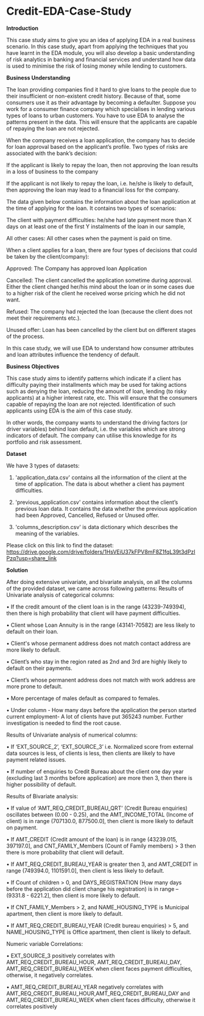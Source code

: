 # Credit-EDA-Case-Study

**Introduction**

This case study aims to give you an idea of applying EDA in a real business scenario. In this case study, apart from applying the techniques that you have learnt in the EDA module, you will also develop a basic understanding of risk analytics in banking and financial services and understand how data is used to minimise the risk of losing money while lending to customers.

 

**Business Understanding**

The loan providing companies find it hard to give loans to the people due to their insufficient or non-existent credit history. Because of that, some consumers use it as their advantage by becoming a defaulter. Suppose you work for a consumer finance company which specialises in lending various types of loans to urban customers. You have to use EDA to analyse the patterns present in the data. This will ensure that the applicants are capable of repaying the loan are not rejected.

 

When the company receives a loan application, the company has to decide for loan approval based on the applicant’s profile. Two types of risks are associated with the bank’s decision:

If the applicant is likely to repay the loan, then not approving the loan results in a loss of business to the company

If the applicant is not likely to repay the loan, i.e. he/she is likely to default, then approving the loan may lead to a financial loss for the company.

 

The data given below contains the information about the loan application at the time of applying for the loan. It contains two types of scenarios:

The client with payment difficulties: he/she had late payment more than X days on at least one of the first Y instalments of the loan in our sample,

All other cases: All other cases when the payment is paid on time.

 

 

When a client applies for a loan, there are four types of decisions that could be taken by the client/company):

Approved: The Company has approved loan Application

Cancelled: The client cancelled the application sometime during approval. Either the client changed her/his mind about the loan or in some cases due to a higher risk of the client he received worse pricing which he did not want.

Refused: The company had rejected the loan (because the client does not meet their requirements etc.).

Unused offer:  Loan has been cancelled by the client but on different stages of the process.

In this case study, we will use EDA to understand how consumer attributes and loan attributes influence the tendency of default.

 

 

**Business Objectives**

This case study aims to identify patterns which indicate if a client has difficulty paying their installments which may be used for taking actions such as denying the loan, reducing the amount of loan, lending (to risky applicants) at a higher interest rate, etc. This will ensure that the consumers capable of repaying the loan are not rejected. Identification of such applicants using EDA is the aim of this case study.

 

In other words, the company wants to understand the driving factors (or driver variables) behind loan default, i.e. the variables which are strong indicators of default.  The company can utilise this knowledge for its portfolio and risk assessment.


**Dataset**

We have 3 types of datasets: 

1. 'application_data.csv'  contains all the information of the client at the time of application.
The data is about whether a client has payment difficulties.

2. 'previous_application.csv' contains information about the client’s previous loan data. It contains the data whether the previous application had been Approved, Cancelled, Refused or Unused offer.

3. 'columns_description.csv' is data dictionary which describes the meaning of the variables.

Please click on this link to find the dataset: https://drive.google.com/drive/folders/1HsVEiU37kFPV8mF8Z1fqL39t3dPzIPzq?usp=share_link


**Solution**

After doing extensive univariate, and bivariate analysis, on all the 
columns of the provided dataset, we came across following patterns:
Results of Univariate analysis of categorical columns:

• If the credit amount of the client loan is in the range (43239-749394), 
then there is high probability that client will have payment difficulties.

• Client whose Loan Annuity is in the range (43141-70582) are less 
likely to default on their loan.

• Client's whose permanent address does not match contact address 
are more likely to default.

• Client’s who stay in the region rated as 2nd and 3rd are highly likely to 
default on their payments.

• Client’s whose permanent address does not match with work address 
are more prone to default.

• More percentage of males default as compared to females.

• Under column - How many days before the application the person 
started current employment- A lot of clients have put 365243 
number. Further investigation is needed to find the root cause. 

Results of Univariate analysis of numerical columns:

• If ‘EXT_SOURCE_2’, ‘EXT_SOURCE_3’ i.e. Normalized score from 
external data sources is less, of clients is less, then clients are likely to 
have payment related issues.

• If number of enquiries to Credit Bureau about the client one day year 
(excluding last 3 months before application) are more then 3, then 
there is higher possibility of default.

Results of Bivariate analysis:

• If value of ‘AMT_REQ_CREDIT_BUREAU_QRT’ (Credit Bureau 
enquiries) oscillates between (0.00 - 0.25), and the 
AMT_INCOME_TOTAL (Income of client) is in range (707130.0, 
877500.0], then client is more likely to default on payment.

• If AMT_CREDIT (Credit amount of the loan) is in range (43239.015, 
397197.0], and CNT_FAMILY_Members (Count of Family members) > 
3 then there is more probability that client will default.

• If AMT_REQ_CREDIT_BUREAU_YEAR is greater then 3, and 
AMT_CREDIT in range (749394.0, 1101591.0], then client is less likely 
to default.

• If Count of children > 0, and DAYS_REGISTRATION (How many days 
before the application did client change his registration) is in range –
(9331.8 - 6221.2], then client is more likely to default.

• If CNT_FAMILY_Members > 2, and NAME_HOUSING_TYPE is 
Municipal apartment, then client is more likely to default.

• If AMT_REQ_CREDIT_BUREAU_YEAR (Credit bureau enquiries) > 5, 
and NAME_HOUSING_TYPE is Office apartment, then client is likely to 
default.

Numeric variable Correlations:

• EXT_SOURCE_3 positively correlates with 
AMT_REQ_CREDIT_BUREAU_HOUR, 
AMT_REQ_CREDIT_BUREAU_DAY, AMT_REQ_CREDIT_BUREAU_WEEK 
when client faces payment difficulties, otherwise, it negatively 
correlates.

• AMT_REQ_CREDIT_BUREAU_YEAR negatively correlates with 
AMT_REQ_CREDIT_BUREAU_HOUR,AMT_REQ_CREDIT_BUREAU_DAY 
and AMT_REQ_CREDIT_BUREAU_WEEK when client faces difficulty, 
otherwise it correlates positively
